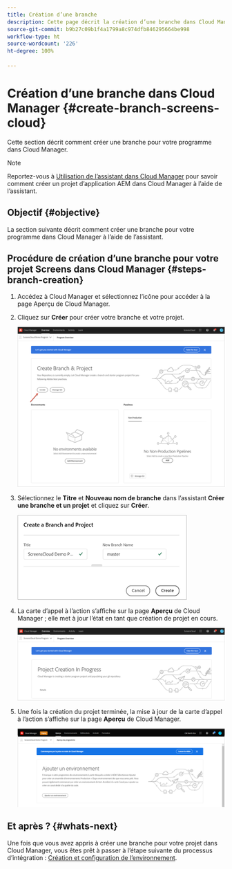 ```yaml
---
title: Création d’une branche
description: Cette page décrit la création d’une branche dans Cloud Manager pour Screens as a Cloud Service.
source-git-commit: b9b27c09b1f4a1799a8c974dfb846295664be998
workflow-type: ht
source-wordcount: '226'
ht-degree: 100%

---
```



# Création d’une branche dans Cloud Manager {#create-branch-screens-cloud}

Cette section décrit comment créer une branche pour votre programme dans Cloud Manager.

>[!NOTE]
>Reportez-vous à [Utilisation de l’assistant dans Cloud Manager](https://experienceleague.adobe.com/docs/experience-manager-cloud-service/onboarding/getting-access/create-application-project/using-the-wizard.html?lang=fr) pour savoir comment créer un projet d’application AEM dans Cloud Manager à l’aide de l’assistant.

## Objectif {#objective}

La section suivante décrit comment créer une branche pour votre programme dans Cloud Manager à l’aide de l’assistant.

## Procédure de création d’une branche pour votre projet Screens dans Cloud Manager {#steps-branch-creation}

1. Accédez à Cloud Manager et sélectionnez l’icône pour accéder à la page Aperçu de Cloud Manager.

1. Cliquez sur **Créer** pour créer votre branche et votre projet.

   ![image](/help/screens-cloud/assets/onboarding/create-branch1.png)

1. Sélectionnez le **Titre** et **Nouveau nom de branche** dans l’assistant **Créer une branche et un projet** et cliquez sur **Créer**.

   ![image](/help/screens-cloud/assets/onboarding/create-branch2.png)

1. La carte d’appel à l’action s’affiche sur la page **Aperçu** de Cloud Manager ; elle met à jour l’état en tant que création de projet en cours.

   ![image](/help/screens-cloud/assets/onboarding/create-branch3.png)

1. Une fois la création du projet terminée, la mise à jour de la carte d’appel à l’action s’affiche sur la page **Aperçu** de Cloud Manager.

   ![image](/help/screens-cloud/assets/onboarding/create-branch4.png)

## Et après ? {#whats-next}

Une fois que vous avez appris à créer une branche pour votre projet dans Cloud Manager, vous êtes prêt à passer à l’étape suivante du processus d’intégration : [Création et configuration de l’environnement](/help/screens-cloud/onboarding-screens-cloud/creating-an-environment.md).